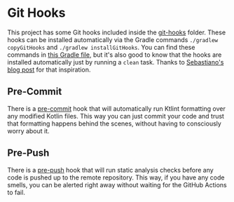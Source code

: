 # Git Hooks

This project has some Git hooks included inside the [git-hooks](/git-hooks) folder. These hooks can
be installed automatically via the Gradle commands `./gradlew copyGitHooks`
and `./gradlew installGitHooks`. You can find these commands
in [this Gradle file](/buildscripts/githooks.gradle), but it's also good to know that the hooks are
installed automatically just by running a `clean` task. Thanks
to [Sebastiano's blog post](https://blog.sebastiano.dev/ooga-chaka-git-hooks-to-enforce-code-quality/)
for that inspiration.

## Pre-Commit

There is a [pre-commit](/git-hooks/pre-commit.sh) hook that will automatically run Ktlint formatting
over any modified Kotlin files. This way you can just commit your code and trust that formatting
happens behind the scenes, without having to consciously worry about it.

## Pre-Push

There is a [pre-push](/git-hooks/pre-push.sh) hook that will run static analysis checks before any
code is pushed up to the remote repository. This way, if you have any code smells, you can be
alerted right away without waiting for the GitHub Actions to fail. 
